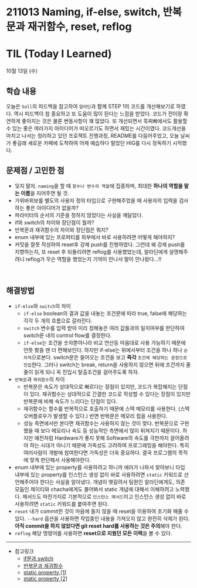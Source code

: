 # 211013 Naming, if-else, switch, 반복문과 재귀함수, reset, reflog
# TIL (Today I Learned)

10월 13일 (수)

## 학습 내용
오늘은 `Soll`의 피드백을 참고하여 `알라딘`과 함께 STEP 1의 코드를 개선해보기로 하였다. 역시 피드백이 참 중요하고 또 도움이 많이 된다는 느낌을 받았다. 코드가 전이랑 확연하게 좋아지는 것은 물론 변동사항이 꽤 많았다. 또 개선되면서 묵찌빠에서도 활용할 수 있는 좋은 여러가지 아이디어가 떠오르기도 하면서 재밌는 시간이였다. 코드개선을 마치고 나서는 정리하고 있던 프로젝트 진행과정, README를 다듬어주었고, 오늘 날씨가 좋길래 새로운 카페에 도착하여 어제 예습하다 말았던 HIG를 다시 정독하기 시작했다.
 
## 문제점 / 고민한 점
- 잊지 말자. `naming`을 할 때 `함수나 변수의 역할`에 집중하며, 최대한 **하나의 역할을 맡는 이름**을 지어주면 될 것.
- 가위바위보를 별도의 사용자 정의 타입으로 구현해주었을 때 사용자의 입력을 검사하는 좋은 아이디어가 없을까?
- 파라미터의 순서의 기준을 정하지 않았다는 사실을 깨달았다.
- if와 switch의 차이와 장단점이 뭘까?
- 반복문과 재귀함수의 차이와 장단점은 뭐지?
- enum 내부에 있는 프로퍼티를 외부에서 바로 사용하려면 어떻게 해야하지?
- 커밋을 잘못 작성하여 reset후 강제 push를 진행하였다. 그런데 왜 강제 push를 지향하는지, 또 reset 후 되돌리려면 reflog를 사용했었는데, 알라딘에게 설명해주려니 reflog가 무슨 역할을 했었는지 기억이 안나서 말이 안나왔다...!!
    
&nbsp;

## 해결방법
- `if-else`와 `switch`의 차이
    - `if-else` boolean의 결과 값을 내놓는 조건문에 따라 true, false에 해당하는 각각 두 개의 흐름으로 갈라진다.
    - `switch` 변수를 입력 받아 미리 정해놓은 여러 값들과의 일치여부를 판단하여 switch문 내의 control flow를 결정한다.
    - `if-else`는 조건을 숫자뿐아니라 비교 연산등 마음대로 사용 가능하기 때문에 언뜻 봤을 땐 더 편해보인다. 하지만 if-else는 위에서부터 조건을 하나 하나 `순차적`으로본다. switch문은 들어오는 조건을 보고 **즉각** `조건에 해당하는 문장으로 진입`한다. 그러나 switch는 break, return을 사용하지 않으면 뒤에 조건까지 줄줄이 읽게 되니 꼭 진입시 탈출조건을 걸어주도록 하자.
- `반복문`과 `재귀함수`의 차이
    - 반복문은 속도가 상대적으로 빠르다는 장점이 있지만, 코드가 복잡해지는 단점이 있다. 재귀함수는 상대적으로 간결한 코드로 작성할 수 있다는 장점이 있지만 반복문에 비해 속도가 느리다는 단점이 있다.
    - 재귀함수는 함수를 반복적으로 호출하기 때문에 스택 메모리를 사용한다. (스택 오버플로우가 발생할 수 있다.) 반면 반복문은 메모리 힙을 사용한다. 
    - 성능 측면에서만 본다면 재귀함수는 사용하지 않는 것이 맞다. 반복문으로 구현했을 때 보다 메모리나 속도 등 성능적인 측면에서 많이 뒤쳐지기 때문이다. 하지만 예전처럼 Hardware가 좋지 못해 Software의 속도를 극한까지 끌어올려야 하는 시대가 아니기 때문에 가독성도 고려하여 프로그래밍을 해야한다. 특히 여러사람이 개발에 참여한다면 가독성은 더욱 중요하다. 결국 프로그램의 목적에 맞게 판단해서 사용해야한다.
- enum 내부에 있는 property를 사용하려고 하니까 에러가 나와서 찾아보니 타입 내부에 있는 property를 인스턴스 생성 없이 바로 사용하려면 `static` 키워드로 선언해주어야 한다는 사실을 알아냈다. 개념이 헷갈려서 팀원인 알라딘에게도, 의존 모둠인 제이티와 chacha에게도 물어봐서 static 개념에 대해서 이해하려고 노력했다. 메서드도 마찬가지로 기본적으로 `인스턴스 메서드`이고 인스턴스 생성 없이 바로 사용하려면 `static` 키워드를 붙여주면 된다.
- `reset` 내가 commit한 것이 마음에 들지 않을 때 reset을 이용하여 초기화 해줄 수 있다. `--hard` 옵션을 사용하면 작업중인 내용을 가져오지 않고 완전히 삭제가 된다. **아직 commit을 하지 않았다면 git reset hard를 사용하는 것은 주의**해야 한다.
- `reflog` 해당 명령어를 사용하면 **reset으로 지웠던 모든 이력**을 볼 수 있다.
&nbsp;

---

- 참고링크
    - [if문과 switch](https://aahc.tistory.com/6)
    - [반복문과 재귀함수](http://melonicedlatte.com/2021/05/10/001900.html)
    - [static property [1]](https://babbab2.tistory.com/122)
    - [static property [2]](https://www.hackingwithswift.com/read/0/18/static-properties-and-methods)
